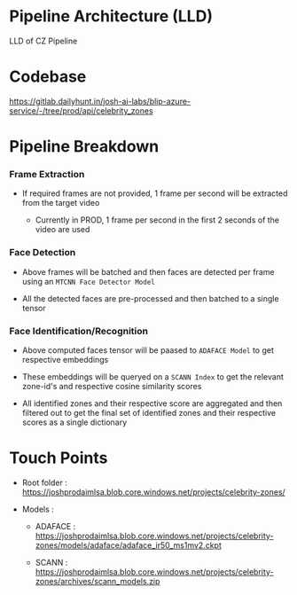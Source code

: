 # Pipeline Architecture (LLD)

[](https://viewer.diagrams.net/?tags=%7B%7D&highlight=0000ff&edit=_blank&layers=1&nav=1#G1ThTi_RdQBPbBg6kiP-xybg7mwPiiAB_U)

LLD of CZ Pipeline

# Codebase

<https://gitlab.dailyhunt.in/josh-ai-labs/blip-azure-service/-/tree/prod/api/celebrity_zones>

# Pipeline Breakdown

### Frame Extraction

- If required frames are not provided, 1 frame per second will be
  extracted from the target video

  - Currently in PROD, 1 frame per second in the first 2 seconds of the
    video are used

### Face Detection

- Above frames will be batched and then faces are detected per frame
  using an `MTCNN Face Detector Model`

- All the detected faces are pre-processed and then batched to a single
  tensor

### Face Identification/Recognition

- Above computed faces tensor will be paased to `ADAFACE Model` to get
  respective embeddings

- These embeddings will be queryed on a `SCANN Index` to get the
  relevant zone-id\'s and respective cosine similarity scores

- All identified zones and their respective score are aggregated and
  then filtered out to get the final set of identified zones and their
  respective scores as a single dictionary

# Touch Points

- Root folder :
  <https://joshprodaimlsa.blob.core.windows.net/projects/celebrity-zones/>

- Models :

  - ADAFACE :
    <https://joshprodaimlsa.blob.core.windows.net/projects/celebrity-zones/models/adaface/adaface_ir50_ms1mv2.ckpt>

  - SCANN :
    <https://joshprodaimlsa.blob.core.windows.net/projects/celebrity-zones/archives/scann_models.zip>
